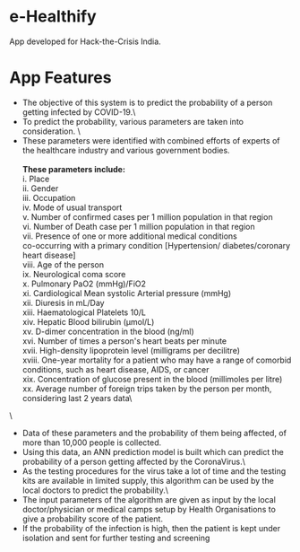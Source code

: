 # e-Healthify
App developed for Hack-the-Crisis India.
# App Features
* The objective of this system is to predict the probability of a person getting infected by COVID-19.\
* To predict the probability, various parameters are taken into consideration. \
* These parameters were identified with combined efforts of experts of the healthcare industry and various government bodies.\
\
 **These parameters include:** \
 i.          Place\
 ii.          Gender\
 iii.          Occupation\
 iv.          Mode of usual transport\
 v.          Number of confirmed cases per 1 million population in that region\
vi.          Number of Death case per 1 million population in that region\
 vii.          Presence of one or more additional medical conditions\
co-occurring with a primary condition [Hypertension/ diabetes/coronary heart disease]\
 viii.          Age of the person\
ix.          Neurological coma score\
x.          Pulmonary PaO2 (mmHg)/FiO2\
xi.          Cardiological Mean systolic Arterial pressure (mmHg)\
xii.          Diuresis in mL/Day\
 xiii.       Haematological Platelets 10/L\
xiv.          Hepatic Blood bilirubin (µmol/L)\
 xv.          D-dimer concentration in the blood (ng/ml)\
xvi.          Number of times a person's heart beats per minute\
xvii.          High-density lipoprotein level (milligrams per decilitre)\
xviii.          One-year mortality for a patient who may have a range of comorbid conditions, such as heart disease, AIDS, or cancer\
xix.          Concentration of glucose present in the blood (millimoles per litre)\
xx.          Average number of foreign trips taken by the person per month, considering last 2 years data\

\

* Data of these parameters and the probability of them being affected, of more than 10,000 people is collected.
* Using this data, an ANN prediction model is built which can predict the probability of a person getting affected by the CoronaVirus.\
* As the testing procedures for the virus take a lot of time and the testing kits are available in limited supply, this algorithm can be used by the local doctors to predict the probability.\
* The input parameters of the algorithm are given as input by the local doctor/physician or medical camps setup by Health Organisations to give a probability score of the patient.
* If the probability of the infection is high, then the patient is kept under isolation and sent for further testing and screening
